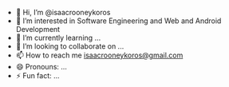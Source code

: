 - 👋 Hi, I’m @isaacrooneykoros
- 👀 I’m interested in Software Engineering and Web and Android Development
- 🌱 I’m currently learning ...
- 💞️ I’m looking to collaborate on ...
- 📫 How to reach me isaacrooneykoros@gmail.com
- 😄 Pronouns: ...
- ⚡ Fun fact: ...

<!---
isaacrooneykoros/isaacrooneykoros is a ✨ special ✨ repository because its `README.md` (this file) appears on your GitHub profile.
You can click the Preview link to take a look at your changes.
--->

